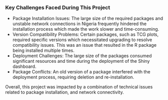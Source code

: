 ### **Key Challenges Faced During This Project** ###

- Package Installation Issues: The large size of the required packages and unstable network connections in Nigeria frequently hindered the installation process which made the work slower and time-consuming.
- Version Compatibility Problems: Certain packages, such as TCG plots, required specific versions which necessitated upgrading to resolve compatibility issues. This was an issue that resulted in the R package being installed multiple times.
- Deployment Challenges: The large size of the packages consumed significant resources and time during the deployment of the Shiny dashboard.
- Package Conflicts: An old version of a package interfered with the deployment process, requiring deletion and re-installation.

Overall, this project was impacted by a combination of technical issues related to package installation, and network connectivity.
